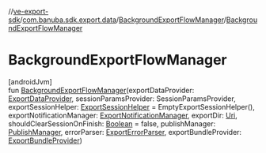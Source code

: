 //[ve-export-sdk](../../../index.md)/[com.banuba.sdk.export.data](../index.md)/[BackgroundExportFlowManager](index.md)/[BackgroundExportFlowManager](-background-export-flow-manager.md)

# BackgroundExportFlowManager

[androidJvm]\
fun [BackgroundExportFlowManager](-background-export-flow-manager.md)(exportDataProvider: [ExportDataProvider](../../com.banuba.sdk.export.internal/-export-data-provider/index.md), sessionParamsProvider: SessionParamsProvider, exportSessionHelper: [ExportSessionHelper](../-export-session-helper/index.md) = EmptyExportSessionHelper(), exportNotificationManager: [ExportNotificationManager](../-export-notification-manager/index.md), exportDir: [Uri](https://developer.android.com/reference/kotlin/android/net/Uri.html), shouldClearSessionOnFinish: [Boolean](https://kotlinlang.org/api/latest/jvm/stdlib/kotlin/-boolean/index.html) = false, publishManager: [PublishManager](../-publish-manager/index.md), errorParser: [ExportErrorParser](../-export-error-parser/index.md), exportBundleProvider: [ExportBundleProvider](../-export-bundle-provider/index.md))
